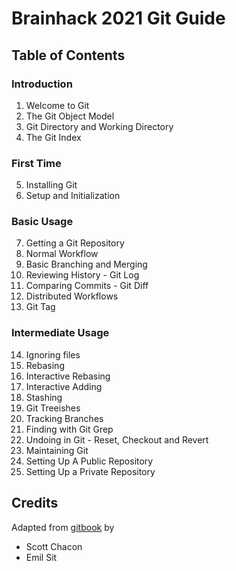 # Brainhack 2021 Git Guide

## Table of Contents

### Introduction
1. Welcome to Git
2. The Git Object Model
3. Git Directory and Working Directory
4. The Git Index

### First Time
5. Installing Git
6. Setup and Initialization

### Basic Usage
7. Getting a Git Repository
8. Normal Workflow
9. Basic Branching and Merging
10. Reviewing History - Git Log
11. Comparing Commits - Git Diff
12. Distributed Workflows
13. Git Tag

### Intermediate Usage
14. Ignoring files
15. Rebasing
16. Interactive Rebasing
17. Interactive Adding
18. Stashing
19. Git Treeishes
20. Tracking Branches
21. Finding with Git Grep
22. Undoing in Git - Reset, Checkout and Revert
23. Maintaining Git
24. Setting Up A Public Repository
25. Setting Up a Private Repository

## Credits
Adapted from [gitbook](https://github.com/schacon/gitbook) by
* Scott Chacon
* Emil Sit
